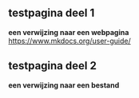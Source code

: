 ## testpagina deel 1
**een verwijzing naar een webpagina**  
<https://www.mkdocs.org/user-guide/>
## testpagina deel 2  
**een verwijzing naar een bestand**
